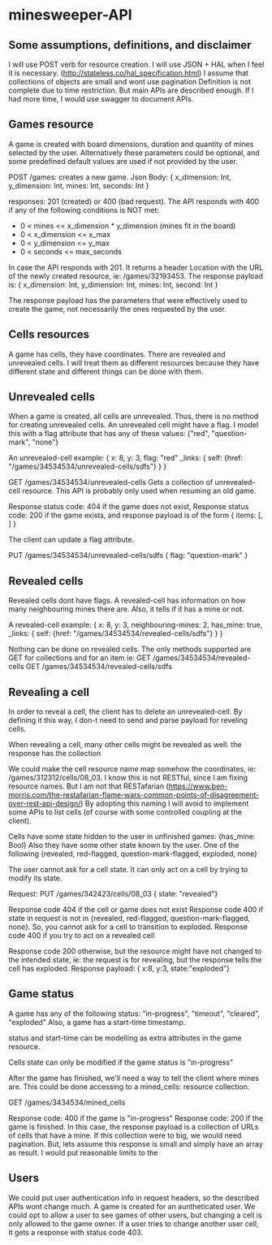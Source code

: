 # minesweeper-API

## Some assumptions, definitions, and disclaimer
 
I will use POST verb for resource creation.
I will use JSON + HAL when I feel it is necessary. (http://stateless.co/hal_specification.html)
I assume that collections of objects are small and wont use pagination
Definition is not complete due to time restriction. But main APIs are described enough. 
If I had more time, I would use swagger to document APIs.

## Games resource
A game is created with board dimensions, duration and quantity of mines selected by the user. Alternatively these parameters could be optional, and some predefined default values are used if not provided by the user.

POST /games: creates a new game.
Json Body:
{
	x_dimension: Int,
	y_dimension: Int, 
	mines: Int,
	seconds: Int
}

responses: 201 (created) or 400 (bad request). 
The API responds with 400 if any of the following conditions is NOT met:
* 0 < mines <= x_dimension * y_dimension (mines fit in the board)
* 0 < x_dimension <= x_max
* 0 < y_dimension <= y_max
* 0 < seconds <= max_seconds

In case the API responds with 201. It returns a header Location with the URL of the newly created resource, ie: /games/32193453. The response payload is:
{
	x_dimension: Int,
	y_dimension: Int, 
	mines: Int,
	second: Int
}

The response payload has the parameters that were effectively used to create the game, not necessarily the ones requested by the user.

## Cells resources
A game has cells, they have coordinates.
There are revealed and unrevealed cells. I will treat them as different resources because they have different state and different things can be done with them.

## Unrevealed cells
When a game is created, all cells are unrevealed. Thus, there is no method for creating unrevealed cells.
An unrevealed cell might have a flag. I model this with a flag attribute that has any of these values: {"red", "question-mark", "none"}

An unrevealed-cell example:
{ x: 8, 
  y: 3, 
  flag: "red"
  \_links: { 
    self: {href: "/games/34534534/unrevealed-cells/sdfs"}
   }
}

GET /games/34534534/unrevealed-cells
Gets a collection of unrevealed-cell resource. This API is probably only used when resuming an old game.

Response status code: 404 if the game does not exist, 
Response status code: 200 if the game exists, and response payload is of the form
{
  items: [<unrevelead-cell-object1>, <unrevelead-cell-object1>]
}
	
The client can update a flag attribute.

PUT /games/34534534/unrevealed-cells/sdfs
{ flag: "question-mark" }


## Revealed cells

Revealed cells dont have flags. 
A revealed-cell has information on how many neighbouring mines there are. Also, it tells if it has a mine or not.

A revealed-cell example:
{ x: 8, 
  y: 3, 
  neighbouring-mines: 2,
  has_mine: true,
  \_links: { 
    self: {href: "/games/34534534/revealed-cells/sdfs"}
   }
}

Nothing can be done on revealed cells. 
The only methods supported are GET for collections and for an item
ie:
GET /games/34534534/revealed-cells
GET /games/34534534/revealed-cells/sdfs


## Revealing a cell
In order to reveal a cell, the client has to delete an unrevealed-cell. By defining it this way, I don-t need to send and parse payload for reveling cells.

When revealing a cell, many other cells might be revealed as well. the response has the collection



We could make the cell resource name map somehow the coordinates, ie: /games/312312/cells/08_03. 
I know this is not RESTful, since I am fixing resource names. But I am not that RESTafarian (https://www.ben-morris.com/the-restafarian-flame-wars-common-points-of-disagreement-over-rest-api-design/)
By adopting this naming I will avoid to implement some APIs to list cells (of course with some controlled coupling at the client).

Cells have some state hidden to the user in unfinished games: {has_mine: Bool}
Also they have some other state known by the user. One of the following {revealed, red-flagged, question-mark-flagged, exploded, none}

The user cannot ask for a cell state. It can only act on a cell by trying to modify its state.

Request: 
PUT /games/342423/cells/08_03
{ state: "revealed"}

Response code 404 if the cell or game does not exist
Response code 400 if state in request is not in {revealed, red-flagged, question-mark-flagged, none}.
	So, you cannot ask for a cell to transition to exploded.
Response code 400 if you try to act on a revealed cell

Response code 200 otherwise, but the resource might have not changed to the intended state, ie: the request is for revealing, but the response tells the cell has exploded.
Response payload:
{ x:8, y:3, state:"exploded"}

## Game status
A game has any of the following status: "in-progress", "timeout", "cleared", "exploded"
Also, a game has a start-time timestamp.

status and start-time can  be modelling as extra attributes in the game resource.

Cells state can only be modified if the game status is "in-progress"

After the game has finished, we'll need a way to tell the client where mines are. This could be done accessing to a mined_cells: resource collection.

GET /games/3434534/mined_cells

Response code: 400 if the game is "in-progress"
Response code: 200 if the game is finished. In this case, the response payload is a collection of URLs of cells that have a mine. If this collection were to big, we would need pagination. But, lets assume this response is small and simply have an array as result.
I would put reasonable limits to the 

## Users
We could put user authentication info in request headers, so the described APIs wont change much.
A game is created for an auntheticated user. We could opt to allow a user to see games of other users, but changing a cell is only allowed to the game owner. If a user tries to change another user cell, it gets a response with status code 403.
